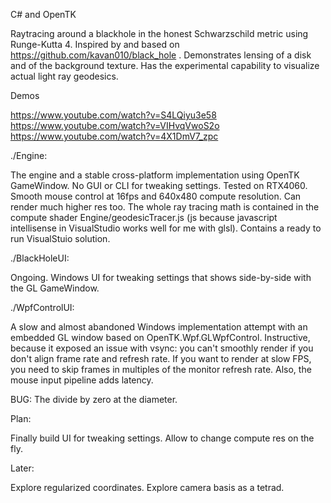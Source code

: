 C# and OpenTK

Raytracing around a blackhole in the honest Schwarzschild metric using Runge-Kutta 4.
Inspired by and based on https://github.com/kavan010/black_hole .
Demonstrates lensing of a disk and of the background texture.
Has the experimental capability to visualize actual light ray geodesics.

Demos

https://www.youtube.com/watch?v=S4LQiyu3e58
https://www.youtube.com/watch?v=VIHvqVwoS2o
https://www.youtube.com/watch?v=4X1DmV7_zpc

./Engine:

The engine and a stable cross-platform implementation using OpenTK GameWindow. No GUI or CLI for tweaking settings.
Tested on RTX4060. Smooth mouse control at 16fps and 640x480 compute resolution. Can render much higher res too.
The whole ray tracing math is contained in the compute shader Engine/geodesicTracer.js (js because javascript intellisense in VisualStudio works well for me with glsl).
Contains a ready to run VisualStuio solution.

./BlackHoleUI:

Ongoing. Windows UI for tweaking settings that shows side-by-side with the GL GameWindow. 


./WpfControlUI:

A slow and almost abandoned Windows implementation attempt with an embedded GL window based on OpenTK.Wpf.GLWpfControl.
Instructive, because it exposed an issue with vsync: you can't smoothly render if you don't align frame rate and refresh rate.
If you want to render at slow FPS, you need to skip frames in multiples of the monitor refresh rate.
Also, the mouse input pipeline adds latency.



BUG: The divide by zero at the diameter.



Plan:

Finally build UI for tweaking settings.
Allow to change compute res on the fly.



Later:

Explore regularized coordinates.
Explore camera basis as a tetrad.

